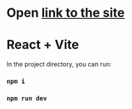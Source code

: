 # Open [link to the site](https://ekaterina-titareva.github.io/cards/) 

# React + Vite

In the project directory, you can run:

### `npm i`
### `npm run dev`
